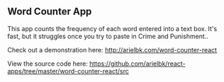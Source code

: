 ## Word Counter App

This app counts the frequency of each word entered into a text box. It's fast, but it struggles once you try to paste in Crime and Punishment..

Check out a demonstration here: http://arielbk.com/word-counter-react

View the source code here: https://github.com/arielbk/react-apps/tree/master/word-counter-react/src